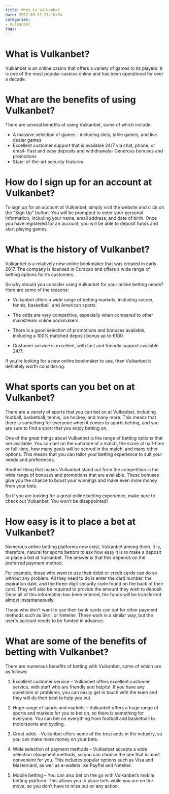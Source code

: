 ```yaml
---
title: What is Vulkanbet
date: 2022-09-22 21:18:54
categories:
- Vulkanbet
tags:
---
```



#  What is Vulkanbet?

Vulkanbet is an online casino that offers a variety of games to its players. It is one of the most popular casinos online and has been operational for over a decade.

# What are the benefits of using Vulkanbet?

There are several benefits of using Vulkanbet, some of which include:

- A massive selection of games - including slots, table games, and live dealer games
- Excellent customer support that is available 24/7 via chat, phone, or email- Fast and easy deposits and withdrawals- Generous bonuses and promotions
- State-of-the-art security features

# How do I sign up for an account at Vulkanbet?

To sign up for an account at Vulkanbet, simply visit the website and click on the "Sign Up" button. You will be prompted to enter your personal information, including your name, email address, and date of birth. Once you have registered for an account, you will be able to deposit funds and start playing games.

#  What is the history of Vulkanbet?

Vulkanbet is a relatively new online bookmaker that was created in early 2017. The company is licensed in Curacao and offers a wide range of betting options for its customers.

So why should you consider using Vulkanbet for your online betting needs? Here are some of the reasons:

- Vulkanbet offers a wide range of betting markets, including soccer, tennis, basketball, and American sports.

- The odds are very competitive, especially when compared to other mainstream online bookmakers.

- There is a good selection of promotions and bonuses available, including a 100% matched deposit bonus up to €100.

- Customer service is excellent, with fast and friendly support available 24/7.

If you're looking for a new online bookmaker to use, then Vulkanbet is definitely worth considering.

#  What sports can you bet on at Vulkanbet?

There are a variety of sports that you can bet on at Vulkanbet, including football, basketball, tennis, ice hockey, and many more. This means that there is something for everyone when it comes to sports betting, and you are sure to find a sport that you enjoy betting on.

One of the great things about Vulkanbet is the range of betting options that are available. You can bet on the outcome of a match, the score at half-time or full-time, how many goals will be scored in the match, and many other options. This means that you can tailor your betting experience to suit your needs and preferences.

Another thing that makes Vulkanbet stand out from the competition is the wide range of bonuses and promotions that are available. These bonuses give you the chance to boost your winnings and make even more money from your bets.

So if you are looking for a great online betting experience, make sure to check out Vulkanbet. You won’t be disappointed!

#  How easy is it to place a bet at Vulkanbet?

Numerous online betting platforms now exist, Vulkanbet among them. It is, therefore, natural for sports bettors to ask how easy it is to make a deposit or place a bet at Vulkanbet. The answer is that this depends on the preferred payment method.

For example, those who want to use their debit or credit cards can do so without any problem. All they need to do is enter the card number, the expiration date, and the three-digit security code found on the back of their card. They will also be required to provide the amount they wish to deposit. Once all of this information has been entered, the funds will be transferred almost instantaneously.

Those who don't want to use their bank cards can opt for other payment methods such as Skrill or Neteller. These work in a similar way, but the user's account needs to be funded in advance.

#  What are some of the benefits of betting with Vulkanbet?

There are numerous benefits of betting with Vulkanbet, some of which are as follows:

1. Excellent customer service – Vulkanbet offers excellent customer service, with staff who are friendly and helpful. If you have any questions or problems, you can easily get in touch with the team and they will do their best to help you out.

2. Huge range of sports and markets – Vulkanbet offers a huge range of sports and markets for you to bet on, so there is something for everyone. You can bet on everything from football and basketball to motorsports and cycling.

3. Great odds – Vulkanbet offers some of the best odds in the industry, so you can make more money on your bets.

4. Wide selection of payment methods – Vulkanbet accepts a wide selection ofpayment methods, so you can choose the one that is most convenient for you. This includes popular options such as Visa and Mastercard, as well as e-wallets like PayPal and Neteller.

5. Mobile betting – You can also bet on the go with Vulkanbet’s mobile betting platform. This allows you to place bets while you are on the move, so you don’t have to miss out on any action.